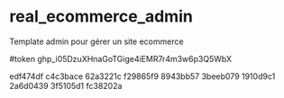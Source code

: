 # real_ecommerce_admin
Template admin pour gérer un site ecommerce

#token
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

edf474df
c4c3bace
62a3221c
f29865f9
8943bb57
3beeb079
1910d9c1
2a6d0439
3f5105d1
fc38202a